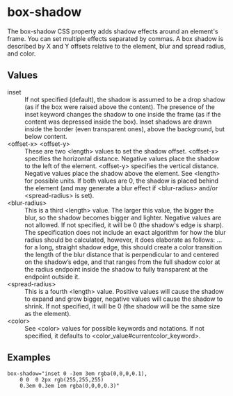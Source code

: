 # box-shadow

The box-shadow CSS property adds shadow effects around an element's frame. You can set multiple effects separated by commas. A box shadow is described by X and Y offsets relative to the element, blur and spread radius, and color.

## Values

<dl>
<dt>inset</dt>
<dd>If not specified (default), the shadow is assumed to be a drop shadow (as if the box were raised above the content).
The presence of the inset keyword changes the shadow to one inside the frame (as if the content was depressed inside the box). Inset shadows are drawn inside the border (even transparent ones), above the background, but below content.</dd>
<dt>&lt;offset-x&gt; &lt;offset-y&gt;</dt>
<dd>These are two &lt;length&gt; values to set the shadow offset. &lt;offset-x&gt; specifies the horizontal distance. Negative values place the shadow to the left of the element. &lt;offset-y&gt; specifies the vertical distance. Negative values place the shadow above the element. See &lt;length&gt; for possible units.
If both values are 0, the shadow is placed behind the element (and may generate a blur effect if &lt;blur-radius&gt; and/or &lt;spread-radius&gt; is set).</dd>
<dt>&lt;blur-radius&gt;</dt>
<dd>This is a third &lt;length&gt; value. The larger this value, the bigger the blur, so the shadow becomes bigger and lighter. Negative values are not allowed. If not specified, it will be 0 (the shadow's edge is sharp). The specification does not include an exact algorithm for how the blur radius should be calculated, however, it does elaborate as follows:
…for a long, straight shadow edge, this should create a color transition the length of the blur distance that is perpendicular to and centered on the shadow’s edge, and that ranges from the full shadow color at the radius endpoint inside the shadow to fully transparent at the endpoint outside it.</dd>
<dt>&lt;spread-radius&gt;</dt>
<dd>This is a fourth &lt;length&gt; value. Positive values will cause the shadow to expand and grow bigger, negative values will cause the shadow to shrink. If not specified, it will be 0 (the shadow will be the same size as the element).</dd>
<dt>&lt;color&gt;</dt>
<dd>See &lt;color&gt; values for possible keywords and notations.
If not specified, it defaults to &lt;color_value#currentcolor_keyword&gt;.</dd>
</dl>

## Examples

```
box-shadow="inset 0 -3em 3em rgba(0,0,0,0.1),
    0 0  0 2px rgb(255,255,255)
    0.3em 0.3em 1em rgba(0,0,0,0.3)"
```
